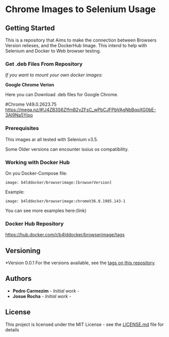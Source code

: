 # Chrome Images to Selenium Usage

## Getting Started

This is a repository that Aims to make the connection between Browsers Version relieses, and the DockerHub Image.
This intend to help with Selenium and Docker to Web browser testing.

### Get .deb Files From Repository

*If you want to mount your own docker images:*

**Google Chrome Verion**

Here you can Download .deb files for Google Chrome.

#Chrome V49.0.2623.75
https://mega.nz/#!J4ZB3S6Z!fmB2yZFsC_wPbCJFPbVAgNbBqqXG0bE-3AI9Na5Yipo






### Prerequisites

This images ar all tested with Selenium v3.5.

Some Older versions can encounter issius os compatibility.


### Working with Docker Hub

On you Docker-Compose file:


```
image: b4lddocker/browserimage:[browserVersion]
```


Example:
```
image: b4lddocker/browserimage:chromeV36.0.1985.143-1
```


You can see more examples here:(link)


### Docker Hub Repository

https://hub.docker.com/r/b4lddocker/browserimage/tags




## Versioning

*Version 0.0.1
For the versions available, see the [tags on this repository](https://github.com/your/project/tags). 

## Authors

* **Pedro Carmezim** - *Initial work* - [](https://github.com/b4ld)
* **Josue Rocha** - *Initial work* - [](https://github.com/JosueRocha)

## License

This project is licensed under the MIT License - see the [LICENSE.md](LICENSE.md) file for details




